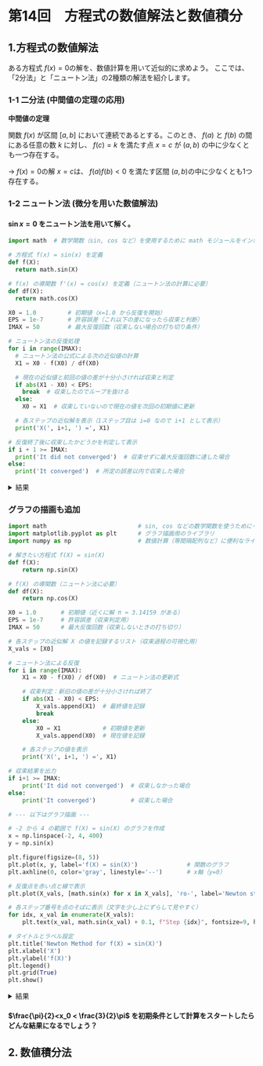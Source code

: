 # 第14回　方程式の数値解法と数値積分


## 1.方程式の数値解法

ある方程式 $f(x) = 0$の解を、数値計算を用いて近似的に求めよう。
ここでは、「2分法」と「ニュートン法」の2種類の解法を紹介します。

### 1-1 二分法 (中間値の定理の応用)


**中間値の定理**

 関数 $f(x)$ が区間 $[a,b]$ において連続であるとする。このとき、 $f(a)$ と $f(b)$ の間にある任意の数 $k$ に対し、 $f(c)=k$ を満たす点 $x=c$ が $(a,b)$ の中に少なくとも一つ存在する。

$\to$ $f(x)=0$の解 $x=c$は、 $f(a)f(b)<0$ を満たす区間 $(a,b)$の中に少なくとも1つ存在する。



### 1-2 ニュートン法 (微分を用いた数値解法)




#### $\sin x = 0$ をニュートン法を用いて解く。

```python
import math  # 数学関数（sin, cos など）を使用するために math モジュールをインポート

# 方程式 f(x) = sin(x) を定義
def f(X):
  return math.sin(X)

# f(x) の導関数 f'(x) = cos(x) を定義（ニュートン法の計算に必要）
def df(X):
  return math.cos(X)

X0 = 1.0         # 初期値（x=1.0 から反復を開始）
EPS = 1e-7       # 許容誤差（これ以下の差になったら収束と判断）
IMAX = 50        # 最大反復回数（収束しない場合の打ち切り条件）

# ニュートン法の反復処理
for i in range(IMAX):
  # ニュートン法の公式による次の近似値の計算
  X1 = X0 - f(X0) / df(X0)

  # 現在の近似値と前回の値の差が十分小さければ収束と判定
  if abs(X1 - X0) < EPS:
    break  # 収束したのでループを抜ける
  else:
    X0 = X1  # 収束していないので現在の値を次回の初期値に更新

  # 各ステップの近似解を表示（1ステップ目は i=0 なので i+1 として表示）
  print('X(', i+1, ') =', X1)

# 反復終了後に収束したかどうかを判定して表示
if i + 1 >= IMAX:
  print('It did not converged')  # 収束せずに最大反復回数に達した場合
else:
  print('It converged')  # 所定の誤差以内で収束した場合
```
<details><summary>結果</summary>
  
```
X( 1 ) = -0.5574077246549021
X( 2 ) = 0.06593645192484066
X( 3 ) = -9.572191932508134e-05
X( 4 ) = 2.923566201412306e-13
It converged
```
</details>


### グラフの描画も追加

```python
import math                          # sin, cos などの数学関数を使うためにインポート
import matplotlib.pyplot as plt      # グラフ描画用のライブラリ
import numpy as np                   # 数値計算（等間隔配列など）に便利なライブラリ

# 解きたい方程式 f(X) = sin(X)
def f(X):
    return np.sin(X)

# f(X) の導関数（ニュートン法に必要）
def df(X):
    return np.cos(X)

X0 = 1.0       # 初期値（近くに解 π ≈ 3.14159 がある）
EPS = 1e-7     # 許容誤差（収束判定用）
IMAX = 50      # 最大反復回数（収束しないときの打ち切り）

# 各ステップの近似解 X の値を記録するリスト（収束過程の可視化用）
X_vals = [X0]

# ニュートン法による反復
for i in range(IMAX):
    X1 = X0 - f(X0) / df(X0)  # ニュートン法の更新式

    # 収束判定：新旧の値の差が十分小さければ終了
    if abs(X1 - X0) < EPS:
        X_vals.append(X1)  # 最終値を記録
        break
    else:
        X0 = X1            # 初期値を更新
        X_vals.append(X0)  # 現在値を記録

    # 各ステップの値を表示
    print('X(', i+1, ') =', X1)

# 収束結果を出力
if i+1 >= IMAX:
    print('It did not converged')  # 収束しなかった場合
else:
    print('It converged')          # 収束した場合

# --- 以下はグラフ描画 ---

# -2 から 4 の範囲で f(X) = sin(X) のグラフを作成
x = np.linspace(-2, 4, 400)
y = np.sin(x)

plt.figure(figsize=(8, 5))
plt.plot(x, y, label='f(X) = sin(X)')              # 関数のグラフ
plt.axhline(0, color='gray', linestyle='--')       # x軸（y=0）

# 反復点を赤い点と線で表示
plt.plot(X_vals, [math.sin(x) for x in X_vals], 'ro-', label='Newton steps')

# 各ステップ番号を点のそばに表示（文字を少し上にずらして見やすく）
for idx, x_val in enumerate(X_vals):
    plt.text(x_val, math.sin(x_val) + 0.1, f"Step {idx}", fontsize=9, ha='center')

# タイトルとラベル設定
plt.title('Newton Method for f(X) = sin(X)')
plt.xlabel('X')
plt.ylabel('f(X)')
plt.legend()
plt.grid(True)
plt.show()
```

<details><summary>結果</summary>
  
```
X( 1 ) = -0.5574077246549021
X( 2 ) = 0.06593645192484066
X( 3 ) = -9.572191932508134e-05
X( 4 ) = 2.923566201412306e-13
It converged
```
<img width="711" height="470" alt="result_newton-method" src="https://github.com/user-attachments/assets/7caa5e70-378c-4e6d-a902-59032ffffab7" />


</details>

#### $\frac{\pi}{2}<x_0 < \frac{3}{2}\pi$ を初期条件として計算をスタートしたらどんな結果になるでしょう？

## 2. 数値積分法 
